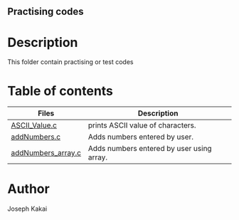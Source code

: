 ## Practising codes

# Description
This folder contain practising or test codes

# Table of contents
Files | Description
------|------------
[ASCII_Value.c](./ASCII_Value.c) | prints ASCII value of characters.
[addNumbers.c](./addNumbers.c) | Adds numbers entered by user.
[addNumbers_array.c](./addNumbers_array.c) | Adds numbers entered by user using array.

# Author
Joseph Kakai


